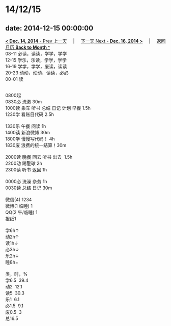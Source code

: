 # 14/12/15

date: 2014-12-15 00:00:00
---
[**< Dec. 14, 2014** - Prev 上一天](/lifelogs/2014/12/d14.md) &nbsp; &nbsp; | &nbsp; &nbsp; [下一天 Next - **Dec. 16, 2014 >**](/lifelogs/2014/12/d16.md) &nbsp; &nbsp; |  &nbsp; &nbsp; [返回月历 **Back to Month ^**](/lifelogs/2014/12/index.md)
<br/>08-11 必读，读读，学学，学学<br/>12-15 学乐，乐读，学学，学学<br/>16-19 学学，学学，废读，读读<br/>20-23 动动，动动，读读，必必<br/>00-01 读<div><br/></div>0800起<br/>0830必 洗漱 30m<br/>1000读 乘车 听书 总结 日记 计划 早餐 1.5h<br/>1230学 看账目代码 2.5h<div><br/></div>1330乐 午餐 阅读 1h<br/>1400读 新浪微博 30m<br/>1800学 慢慢写代码！ 4h<br/>1830废 浪费的统一结算！30m<div><br/></div>2000读 晚餐 回去 听书 出去  1.5h<br/>2200动 踢毽球 2h<br/>2300读 听书 返回 1h<div><br/></div>0000必 洗澡 杂务 1h<br/>0030读 总结 日记 30m<div><br/></div>微信(4) 1234<br/>微博(1 临睡) 1<br/>QQ(2 午/临睡) 1<br/>报纸1<div><br/></div>学6h↑<br/>动2h↑<br/>读1h↓<br/>必3h↓<br/>乐2h↓<br/>睡8h=<div><br/></div>类，时，%<br/>学6.5  39.4<br/>动2  12.1<br/>读5  30.3<br/>乐1  6.1<br/>必1.5  9.1<br/>废0.5  3<br/>总16.5</div>
